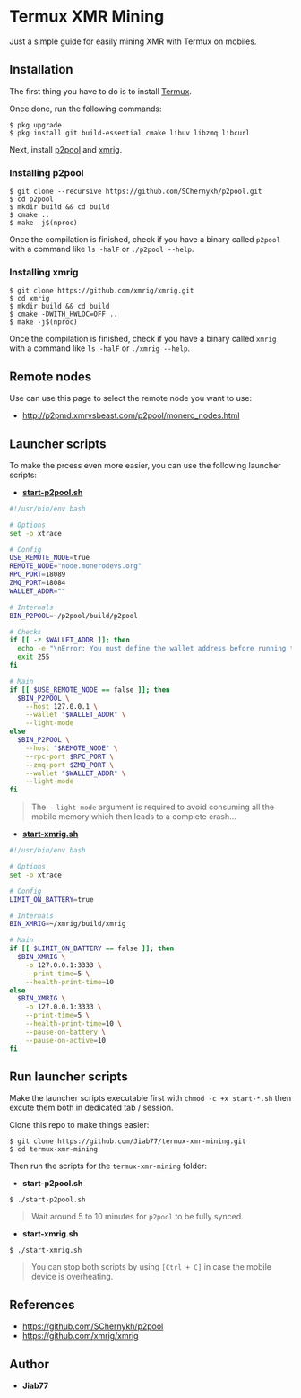 # Termux XMR Mining

Just a simple guide for easily mining XMR with Termux on mobiles.

## Installation

The first thing you have to do is to install [Termux](https://github.com/termux/termux-app).

Once done, run the following commands:

```console
$ pkg upgrade
$ pkg install git build-essential cmake libuv libzmq libcurl
```

Next, install [p2pool](https://github.com/SChernykh/p2pool) and [xmrig](https://github.com/xmrig/xmrig).

### Installing p2pool

```console
$ git clone --recursive https://github.com/SChernykh/p2pool.git
$ cd p2pool
$ mkdir build && cd build
$ cmake ..
$ make -j$(nproc)
```

Once the compilation is finished, check if you have a binary called `p2pool` with a command like `ls -halF` or `./p2pool --help`.

### Installing xmrig

```console
$ git clone https://github.com/xmrig/xmrig.git
$ cd xmrig
$ mkdir build && cd build
$ cmake -DWITH_HWLOC=OFF ..
$ make -j$(nproc)
```

Once the compilation is finished, check if you have a binary called `xmrig` with a command like `ls -halF` or `./xmrig --help`.

## Remote nodes

Use can use this page to select the remote node you want to use:

* http://p2pmd.xmrvsbeast.com/p2pool/monero_nodes.html

## Launcher scripts

To make the prcess even more easier, you can use the following launcher scripts:

* __[start-p2pool.sh](start-p2pool.sh)__

```bash
#!/usr/bin/env bash

# Options
set -o xtrace

# Config
USE_REMOTE_NODE=true
REMOTE_NODE="node.monerodevs.org"
RPC_PORT=18089
ZMQ_PORT=18084
WALLET_ADDR=""

# Internals
BIN_P2POOL=~/p2pool/build/p2pool

# Checks
if [[ -z $WALLET_ADDR ]]; then
  echo -e "\nError: You must define the wallet address before running this script.\n" >&2
  exit 255
fi 

# Main
if [[ $USE_REMOTE_NODE == false ]]; then
  $BIN_P2POOL \
    --host 127.0.0.1 \
    --wallet "$WALLET_ADDR" \
    --light-mode
else
  $BIN_P2POOL \
    --host "$REMOTE_NODE" \
    --rpc-port $RPC_PORT \
    --zmq-port $ZMQ_PORT \
    --wallet "$WALLET_ADDR" \
    --light-mode
fi
```

> The `--light-mode` argument is required to avoid consuming all the mobile memory which then leads to a complete crash...

* __[start-xmrig.sh](start-xmrig.sh)__

```bash
#!/usr/bin/env bash

# Options
set -o xtrace

# Config
LIMIT_ON_BATTERY=true

# Internals
BIN_XMRIG=~/xmrig/build/xmrig

# Main
if [[ $LIMIT_ON_BATTERY == false ]]; then
  $BIN_XMRIG \
    -o 127.0.0.1:3333 \
    --print-time=5 \
    --health-print-time=10
else
  $BIN_XMRIG \
    -o 127.0.0.1:3333 \
    --print-time=5 \
    --health-print-time=10 \
    --pause-on-battery \
    --pause-on-active=10
fi
```

## Run launcher scripts

Make the launcher scripts executable first with `chmod -c +x start-*.sh` then excute them both in dedicated tab / session.

Clone this repo to make things easier:

```console
$ git clone https://github.com/Jiab77/termux-xmr-mining.git
$ cd termux-xmr-mining
```

Then run the scripts for the `termux-xmr-mining` folder:

* __start-p2pool.sh__

```console
$ ./start-p2pool.sh
```

> Wait around 5 to 10 minutes for `p2pool` to be fully synced.

* __start-xmrig.sh__

```console
$ ./start-xmrig.sh
```

> You can stop both scripts by using `[Ctrl + C]` in case the mobile device is overheating.

## References

* https://github.com/SChernykh/p2pool
* https://github.com/xmrig/xmrig

## Author

* __Jiab77__

